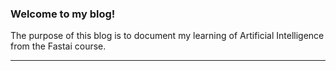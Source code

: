 ### Welcome to my blog!

The purpose of this blog is to document my learning of Artificial Intelligence from the Fastai course.

---

